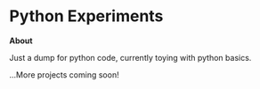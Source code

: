# Python Experiments

**About**
 
Just a dump for python code, currently toying with python basics.
 

...More projects coming soon!
